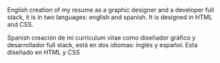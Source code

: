 English
creation of my resume as a graphic designer and a developer full stack, 
it is in two languages: english and spanish. It is designed in HTML and CSS.

Spanish
creación de mi curriculum vitae como diseñador gráfico y desarrollador full stack,
está en dos idiomas: inglés y español. Esta diseñado en HTML y CSS
